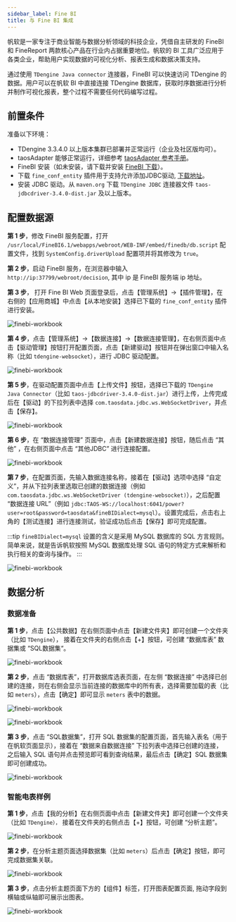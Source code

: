 ```yaml
---
sidebar_label: Fine BI
title: 与 Fine BI 集成
---
```


帆软是一家专注于商业智能与数据分析领域的科技企业，凭借自主研发的 FineBI 和 FineReport 两款核心产品在行业内占据重要地位。帆软的 BI 工具广泛应用于各类企业，帮助用户实现数据的可视化分析、报表生成和数据决策支持。

通过使用 `TDengine Java connector` 连接器，FineBI 可以快速访问 TDengine 的数据。用户可以在帆软 BI 中直接连接 TDengine 数据库，获取时序数据进行分析并制作可视化报表，整个过程不需要任何代码编写过程。

## 前置条件 

准备以下环境：

- TDengine 3.3.4.0 以上版本集群已部署并正常运行（企业及社区版均可）。
- taosAdapter 能够正常运行，详细参考 [taosAdapter 参考手册](../../../reference/components/taosadapter)。
- FineBI 安装（如未安装，请下载并安装 [FineBI 下载](https://www.finebi.com/product/download)）。
- 下载 `fine_conf_entity` 插件用于支持允许添加JDBC驱动, [下载地址](https://market.fanruan.com/plugin/1052a471-0239-4cd8-b832-045d53182c5d)。
- 安装 JDBC 驱动。从 `maven.org` 下载 `TDengine JDBC` 连接器文件 `taos-jdbcdriver-3.4.0-dist.jar` 及以上版本。

## 配置数据源

**第 1 步**，修改 FineBI 服务配置，打开 `/usr/local/FineBI6.1/webapps/webroot/WEB-INF/embed/finedb/db.script` 配置文件，找到 `SystemConfig.driverUpload` 配置项并将其修改为 `true`。

**第 2 步**，启动 FineBI 服务，在浏览器中输入 `http://ip:37799/webroot/decision`, 其中 ip 是 FineBI 服务端 ip 地址。

**第 3 步**， 打开 Fine BI Web 页面登录后，点击【管理系统】->【插件管理】，在右侧的【应用商城】中点击【从本地安装】选择已下载的 `fine_conf_entity` 插件进行安装。

![finebi-workbook](./finebi/plugin.jpg) 

**第 4 步**，点击【管理系统】->【数据连接】->【数据连接管理】，在右侧页面中点击【驱动管理】按钮打开配置页面，点击【新建驱动】按钮并在弹出窗口中输入名称（比如 `tdengine-websocket`），进行 JDBC 驱动配置。

![finebi-workbook](./finebi/connect-manage.jpg) 

**第 5 步**，在驱动配置页面中点击【上传文件】按钮，选择已下载的 `TDengine Java Connector`（比如 `taos-jdbcdriver-3.4.0-dist.jar`）进行上传，上传完成后在【驱动】的下拉列表中选择 `com.taosdata.jdbc.ws.WebSocketDriver`，并点击【保存】。

![finebi-workbook](./finebi/new-driver.jpg) 

**第 6 步**，在 “数据连接管理” 页面中，点击【新建数据连接】按钮，随后点击 “其他” ，在右侧页面中点击 “其他JDBC” 进行连接配置。

![finebi-workbook](./finebi/jdbc-connect.jpg) 

**第 7 步**，在配置页面，先输入数据连接名称，接着在【驱动】选项中选择 “自定义”，并从下拉列表里选取已创建的数据连接（例如 `com.taosdata.jdbc.ws.WebSocketDriver (tdengine-websocket)`），之后配置 “数据连接 URL”（例如 `jdbc:TAOS-WS://localhost:6041/power?user=root&password=taosdata&fineBIDialect=mysql`）。设置完成后，点击右上角的【测试连接】进行连接测试，验证成功后点击【保存】即可完成配置。

:::tip
`fineBIDialect=mysql` 设置的含义是采用 MySQL 数据库的 SQL 方言规则。简单来说，就是告诉帆软按照 MySQL 数据库处理 SQL 语句的特定方式来解析和执行相关的查询与操作。
:::

![finebi-workbook](./finebi/jdbc-config.jpg) 

## 数据分析

### 数据准备

**第 1 步**，点击【公共数据】在右侧页面中点击【新建文件夹】即可创建一个文件夹（比如 `TDengine`）， 接着在文件夹的右侧点击【+】按钮，可创建 “数据库表” 数据集或 “SQL数据集“。

![finebi-workbook](./finebi/common.jpg) 

**第 2 步**，点击 “数据库表”，打开数据库选表页面，在左侧 “数据连接” 中选择已创建的连接，则在右侧会显示当前连接的数据库中的所有表，选择需要加载的表（比如 `meters`），点击【确定】即可显示 `meters` 表中的数据。

![finebi-workbook](./finebi/select-table.jpg) 

![finebi-workbook](./finebi/table-data.jpg) 

**第 3 步**，点击 “SQL数据集”，打开 SQL 数据集的配置页面，首先输入表名（用于在帆软页面显示），接着在 “数据来自数据连接” 下拉列表中选择已创建的连接， 之后输入 SQL 语句并点击预览即可看到查询结果，最后点击【确定】SQL 数据集即可创建成功。

![finebi-workbook](./finebi/sql-data-config.jpg) 

### 智能电表样例

**第 1 步**，点击【我的分析】在右侧页面中点击【新建文件夹】即可创建一个文件夹（比如 `TDengine），` 接着在文件夹的右侧点击【+】按钮，可创建 “分析主题”。

![finebi-workbook](./finebi/analysis-object.jpg) 

**第 2 步**，在分析主题页面选择数据集（比如 `meters`）后点击【确定】按钮，即可完成数据集关联。

![finebi-workbook](./finebi/load-data.jpg) 

**第 3 步**，点击分析主题页面下方的【组件】标签，打开图表配置页面, 拖动字段到横轴或纵轴即可展示出图表。

![finebi-workbook](./finebi/analysis-chart.jpg) 
